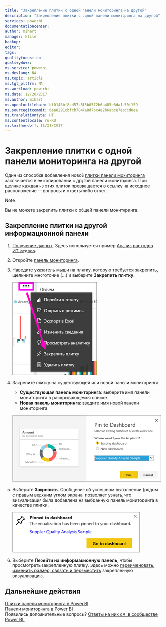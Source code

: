 ```yaml
---
title: "Закрепление плитки с одной панели мониторинга на другой"
description: "Закрепление плитки с одной панели мониторинга на другой"
services: powerbi
documentationcenter: 
author: mihart
manager: kfile
backup: 
editor: 
tags: 
qualityfocus: no
qualitydate: 
ms.service: powerbi
ms.devlang: NA
ms.topic: article
ms.tgt_pltfrm: NA
ms.workload: powerbi
ms.date: 12/20/2017
ms.author: mihart
ms.openlocfilehash: bf0146bf8cd57c515b0572b6a485e8da1a50f159
ms.sourcegitcommit: 6ea8291cbfcb7847a8d7bc4e2b6abce7eddcd0ea
ms.translationtype: HT
ms.contentlocale: ru-RU
ms.lasthandoff: 12/21/2017
---
```

# <a name="pin-a-tile-from-one-dashboard-to-another-dashboard"></a>Закрепление плитки с одной панели мониторинга на другой
Один из способов добавления новой [плитки панели мониторинга](service-dashboard-tiles.md) заключается в ее копировании с другой панели мониторинга. При щелчке каждая из этих плиток превращается в ссылку на исходное расположение — вопросы и ответы либо отчет. 

> [!NOTE]
> Вы не можете закрепить плитки с общей панели мониторинга.

## <a name="pin-a-tile-to-another-dashboard"></a>Закрепление плитки на другой информационной панели
1. [Получение данных](service-get-data.md). Здесь используется пример [Анализ расходов ИТ-отдела](sample-it-spend.md).
2. Откройте [панель мониторинга](service-dashboards.md).
3. Наведите указатель мыши на плитку, которую требуется закрепить, щелкните многоточие (...) и выберите **Закрепить плитку**.  
   
   ![](media/service-pin-tile-to-another-dashboard/power-bi-pin-another-dash.png)
4. Закрепите плитку на существующей или новой панели мониторинга. 
   
   * **Существующая панель мониторинга**: выберите имя панели мониторинга в раскрывающемся списке.
   * **Новая панель мониторинга**: введите имя новой панели мониторинга.
   
   ![](media/service-pin-tile-to-another-dashboard/pbi_pintoanotherdash.png)
5. Выберите **Закрепить**.
   Сообщение об успешном выполнении (рядом с правым верхним углом экрана) позволяет узнать, что визуализация была добавлена на выбранную панель мониторинга в качестве плитки.
   
   ![](media/service-pin-tile-to-another-dashboard/power-bi-pin-success.png)
6. Выберите **Перейти на информационную панель**, чтобы просмотреть закрепленную плитку. Здесь можно [переименовать, изменить размер, связать и переместить](service-dashboard-edit-tile.md) закрепленную визуализацию.

## <a name="next-steps"></a>Дальнейшие действия
[Плитки панели мониторинга в Power BI](service-dashboard-tiles.md)  
[Панели мониторинга в Power BI](service-dashboards.md)  
Появились дополнительные вопросы? [Ответы на них см. в сообществе Power BI.](http://community.powerbi.com/)

